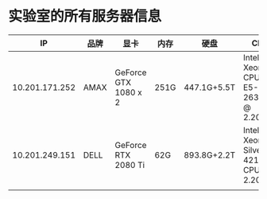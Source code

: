 # 实验室的所有服务器信息
IP | 品牌 |  显卡 | 内存 | 硬盘 | CPU  
-|-|-|-|-|-
10.201.171.252 | AMAX | GeForce GTX 1080 x 2 |251G|447.1G+5.5T|Intel(R) Xeon(R) CPU E5-2630 v4 @ 2.20GHz
10.201.249.151 | DELL | GeForce RTX 2080 Ti |62G|893.8G+2.2T|Intel(R) Xeon(R) Silver 4210 CPU @ 2.20GHz
 |  |  |||
